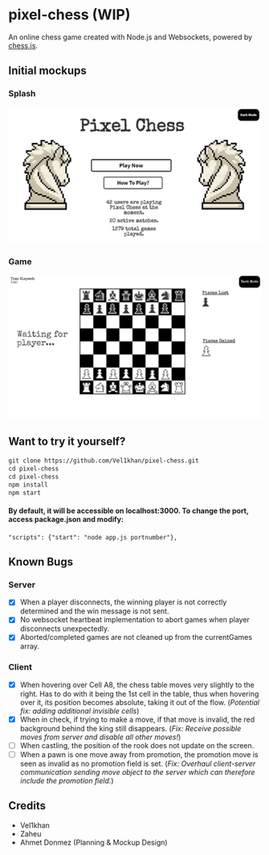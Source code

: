 # pixel-chess (WIP)
An online chess game created with Node.js and Websockets, powered by [chess.js](https://github.com/jhlywa/chess.js/).

## Initial mockups
### Splash
![SplashScreen](chesssplash.jpeg)
### Game
![GameScreen](chessgame.jpeg)

## Want to try it yourself?
```
git clone https://github.com/Vel1khan/pixel-chess.git
cd pixel-chess
cd pixel-chess
npm install
npm start
```
#### By default, it will be accessible on localhost:3000. To change the port, access package.json and modify: 
``` 
"scripts": {"start": "node app.js portnumber"}, 
```

## Known Bugs
### Server
- [x] When a player disconnects, the winning player is not correctly determined and the win message is not sent.
- [x] No websocket heartbeat implementation to abort games when player disconnects unexpectedly. 
- [x] Aborted/completed games are not cleaned up from the currentGames array. 
### Client
- [x] When hovering over Cell A8, the chess table moves very slightly to the right.
Has to do with it being the 1st cell in the table, thus when hovering over it,
its position becomes absolute, taking it out of the flow. (*Potential fix: adding additional invisible cells*)
- [x] When in check, if trying to make a move, if that move is invalid, the red background behind the king still disappears.
(*Fix: Receive possible moves from server and disable all other moves!*)
- [ ] When castling, the position of the rook does not update on the screen.
- [ ] When a pawn is one move away from promotion, the promotion move is seen as invalid as no promotion field is set. 
(*Fix: Overhaul client-server communication sending move object to the server which can therefore include the promotion field.*)

## Credits
* Vel1khan
* Zaheu
* Ahmet Donmez (Planning & Mockup Design)
